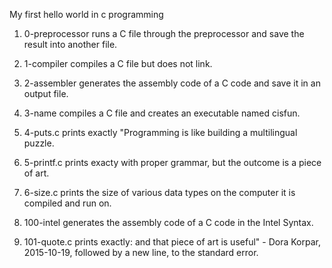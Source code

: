 My first hello world in c programming
1. 0-preprocessor runs a C file through the preprocessor and save the result into another file.

2. 1-compiler compiles a C file but does not link.

3. 2-assembler generates the assembly code of a C code and save it in an output file.

4. 3-name compiles a C file and creates an executable named cisfun.

5. 4-puts.c prints exactly "Programming is like building a multilingual puzzle.

6. 5-printf.c prints exacty with proper grammar, but the outcome is a piece of art.

7. 6-size.c prints the size of various data types on the computer it is compiled and run on.

8. 100-intel generates the assembly code of a C code in the Intel Syntax.

9. 101-quote.c prints exactly: and that piece of art is useful" - Dora Korpar, 2015-10-19, followed by a new line, to the standard error.
